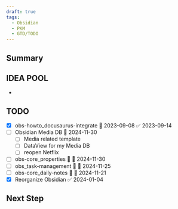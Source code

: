 ```yaml
---
draft: true
tags:
  - Obsidian
  - PKM
  - GTD/TODO
---
```

## Summary


## IDEA POOL

- 

## TODO

- [x] obs-howto_docusaurus-integrate 📅 2023-09-08 ✅ 2023-09-14
- [ ] Obsidian Media DB 📅 2024-11-30
	- [ ] Media related template
	- [ ] DataView for my Media DB
	- [ ] reopen Netflix
- [ ] obs-core_properties 🔽 📅 2024-11-30
- [ ] obs_task-management 🔽 📅 2024-11-25
- [ ] obs-core_daily-notes 🔽 📅 2024-11-21
- [x] Reorganize Obsidian ✅ 2024-01-04

## Next Step

